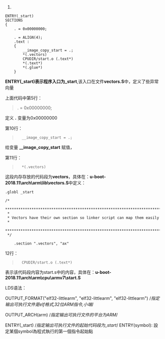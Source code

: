 1.

```
ENTRY(_start)
SECTIONS
{
	. = 0x00000000;

	. = ALIGN(4);
	.text :
	{
		__image_copy_start = .;
		*(.vectors)
		CPUDIR/start.o (.text*)
		*(.text*)
		*(.glue*)
	}
```



**ENTRY(_start)**表示程序入口为**_start**,该入口在文件**vectors.S**中，定义了些异常向量

上面代码中第5行：
>. = 0x00000000;                   

定义 **.** 变量为0x00000000

第10行：
>		__image_copy_start = .;

给变量 **__image_copy_start** 赋值，


第11行：
>		*(.vectors)
这段内存存放的代码段为**vectors**，具体在：**u-boot-2018.11\arch\arm\lib\vectors.S**中定义：
```
.globl _start

/*
 *************************************************************************
 *
 * Vectors have their own section so linker script can map them easily
 *
 *************************************************************************
 */

	.section ".vectors", "ax"
```

12行：
>		CPUDIR/start.o (.text*)
表示该代码段内容为start.s中的内容，具体在：**u-boot-2018.11\arch\arm\cpu\armv7\start.S**





LDS语法：

 OUTPUT_FORMAT("elf32-littlearm", "elf32-littlearm", "elf32-littlearm")
/*指定输出可执行文件是elf格式,32位ARM指令,小端*/

OUTPUT_ARCH(arm)
/*指定输出可执行文件的平台为ARM*/

ENTRY(_start)
/*指定输出可执行文件的起始代码段为_start*/
ENTRY(symbol): 設定某個symbol為程式執行的第一個指令起始點